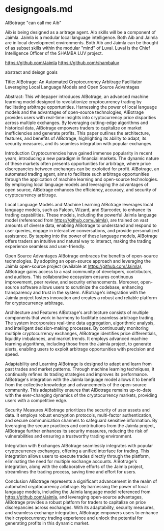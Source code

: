# designgoals.md
AIBotrage
"can call me Aib"

Aib is being designed as a aritrage agent. Aib skills will be a component of Jaimla. Jaimla is a modular local language intelligence. Both Aib and Jaimla are in local development environments. Both Aib and Jaimla can be thought of as subset skills within the modular "mind" of Luvai. Luvai is the Chief Intelligence Officer of the SHAMBA LUV project.

https://github.com/Jaimla
https://github.com/shambaluv

abstract and deisgn goals

Title: AIBotrage: An Automated Cryptocurrency Arbitrage Facilitator Leveraging Local Language Models and Open Source Advantages

Abstract:
This whitepaper introduces AIBotrage, an advanced machine learning model designed to revolutionize cryptocurrency trading by facilitating arbitrage opportunities. Harnessing the power of local language models and the advantages of open-source technologies, AIBotrage provides users with real-time insights into cryptocurrency price disparities across multiple exchanges. By leveraging cutting-edge algorithms and historical data, AIBotrage empowers traders to capitalize on market inefficiencies and generate profits. This paper outlines the architecture, features, and benefits of AIBotrage, highlighting its ability to adapt, its security measures, and its seamless integration with popular exchanges.

Introduction
Cryptocurrencies have gained immense popularity in recent years, introducing a new paradigm in financial markets. The dynamic nature of these markets often presents opportunities for arbitrage, where price discrepancies between exchanges can be exploited for profit. AIBotrage, an automated trading agent, aims to facilitate such arbitrage opportunities through the application of machine learning and open-source technologies. By employing local language models and leveraging the advantages of open source, AIBotrage enhances the efficiency, accuracy, and security of cryptocurrency arbitrage.

Local Language Models and Machine Learning
AIBotrage leverages local language models, such as Falcon, Wizard, and Starcoder, to enhance its trading capabilities. These models, including the powerful Jaimla language model (referenced from https://github.com/Jaimla), are trained on vast amounts of diverse data, enabling AIBotrage to understand and respond to user queries, engage in interactive conversations, and provide personalized assistance. By tapping into the power of these language models, AIBotrage offers traders an intuitive and natural way to interact, making the trading experience seamless and user-friendly.

Open Source Advantages
AIBotrage embraces the benefits of open-source technologies. By adopting an open-source approach and leveraging the Jaimla open-source project (available at https://github.com/Jaimla), AIBotrage gains access to a vast community of developers, contributors, and auditors. This collaborative ecosystem ensures continuous improvement, peer review, and security enhancements. Moreover, open-source software allows users to scrutinize the codebase, enhancing transparency and trust in the system. AIBotrage's integration with the Jaimla project fosters innovation and creates a robust and reliable platform for cryptocurrency arbitrage.

Architecture and Features
AIBotrage's architecture consists of multiple components that work in harmony to facilitate seamless arbitrage trading. The system incorporates real-time data aggregation, algorithmic analysis, and intelligent decision-making processes. By continuously monitoring multiple cryptocurrency exchanges, AIBotrage identifies price differentials, liquidity imbalances, and market trends. It employs advanced machine learning algorithms, including those from the Jaimla project, to generate alerts, enabling users to exploit arbitrage opportunities with precision and speed.

Adaptability and Learning
AIBotrage is designed to adapt and learn from past trades and market patterns. Through machine learning techniques, it continually refines its trading strategies and improves its performance. AIBotrage's integration with the Jaimla language model allows it to benefit from the collective knowledge and advancements of the open-source community. This adaptability ensures that AIBotrage remains up-to-date with the ever-changing dynamics of the cryptocurrency markets, providing users with a competitive edge.

Security Measures
AIBotrage prioritizes the security of user assets and data. It employs robust encryption protocols, multi-factor authentication, and secure communication channels to safeguard sensitive information. By leveraging the secure practices and contributions from the Jaimla project, AIBotrage further enhances its security measures, reducing the risk of vulnerabilities and ensuring a trustworthy trading environment.

Integration with Exchanges
AIBotrage seamlessly integrates with popular cryptocurrency exchanges, offering a unified interface for trading. This integration allows users to execute trades directly through the platform, eliminating the need for multiple exchange accounts. AIBotrage's integration, along with the collaborative efforts of the Jaimla project, streamlines the trading process, saving time and effort for users.

Conclusion
AIBotrage represents a significant advancement in the realm of automated cryptocurrency arbitrage. By harnessing the power of local language models, including the Jaimla language model referenced from https://github.com/Jaimla, and leveraging open-source advantages, AIBotrage provides a robust platform for traders to capitalize on price discrepancies across exchanges. With its adaptability, security measures, and seamless exchange integration, AIBotrage empowers users to enhance their cryptocurrency trading experience and unlock the potential for generating profits in this dynamic market.
